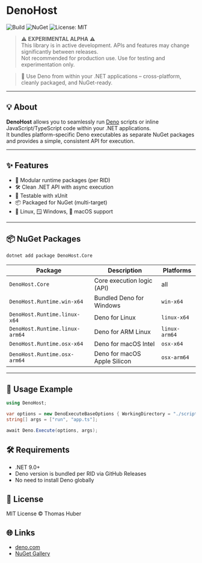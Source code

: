 # DenoHost

![Build](https://github.com/thomas3577/DenoHost/actions/workflows/build.yml/badge.svg)
![NuGet](https://img.shields.io/nuget/v/DenoHost.Core.svg)
![License: MIT](https://img.shields.io/badge/License-MIT-green.svg)

> ⚠️ **EXPERIMENTAL ALPHA** ⚠️\
> This library is in active development. APIs and features may change
> significantly between releases.\
> Not recommended for production use. Use for testing and experimentation only.

> 🦕 Use Deno from within your .NET applications – cross-platform, cleanly
> packaged, and NuGet-ready.

---

## 💡 About

**DenoHost** allows you to seamlessly run [Deno](https://deno.com/) scripts or
inline JavaScript/TypeScript code within your .NET applications.\
It bundles platform-specific Deno executables as separate NuGet packages and
provides a simple, consistent API for execution.

---

## ✨ Features

- 🧩 Modular runtime packages (per RID)
- 🛠️ Clean .NET API with async execution
- 🧪 Testable with xUnit
- 📦 Packaged for NuGet (multi-target)
- 🐧 Linux, 🪟 Windows, 🍎 macOS support

---

## 📦 NuGet Packages

```bash
dotnet add package DenoHost.Core
```

| Package                        | Description                  | Platforms     |
| ------------------------------ | ---------------------------- | ------------- |
| `DenoHost.Core`                | Core execution logic (API)   | all           |
| `DenoHost.Runtime.win-x64`     | Bundled Deno for Windows     | `win-x64`     |
| `DenoHost.Runtime.linux-x64`   | Deno for Linux               | `linux-x64`   |
| `DenoHost.Runtime.linux-arm64` | Deno for ARM Linux           | `linux-arm64` |
| `DenoHost.Runtime.osx-x64`     | Deno for macOS Intel         | `osx-x64`     |
| `DenoHost.Runtime.osx-arm64`   | Deno for macOS Apple Silicon | `osx-arm64`   |

---

## 🚀 Usage Example

```csharp
using DenoHost;

var options = new DenoExecuteBaseOptions { WorkingDirectory = "./scripts" };
string[] args = ["run", "app.ts"];

await Deno.Execute(options, args);
```

## 🛠️ Requirements

- .NET 9.0+
- Deno version is bundled per RID via GitHub Releases
- No need to install Deno globally

## 📄 License

MIT License © Thomas Huber

## 🌐 Links

- [deno.com](https://deno.com/)
- [NuGet Gallery](https://www.nuget.org/packages?q=DenoHost)

